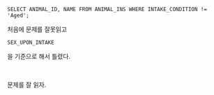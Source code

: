 ```mysql
SELECT ANIMAL_ID, NAME FROM ANIMAL_INS WHERE INTAKE_CONDITION != 'Aged';
```



처음에 문제를 잘못읽고

```mysql
SEX_UPON_INTAKE
```

을 기준으로 해서 틀렸다.

<br>

문제를 잘 읽자.